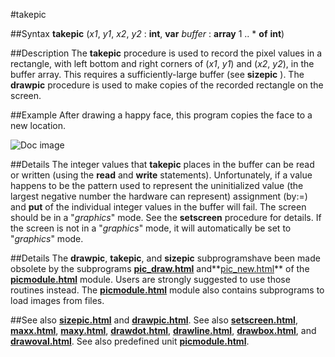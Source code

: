 
#takepic

##Syntax
**takepic** (*x1*, *y1*, *x2*, *y2* : **int**, **var** *buffer* : **array** 1 .. * **of** **int**)



##Description
The **takepic** procedure is used to record the pixel values in a rectangle, with left bottom and right corners of (*x1*, *y1*) and (*x2*, *y2*), in the buffer array. This requires a sufficiently-large buffer (see **sizepic** ). The **drawpic** procedure is used to make copies of the recorded rectangle on the screen.



##Example
After drawing a happy face, this program copies the face to a new location.

![Doc image](takepic01.gif)


##Details
The integer values that **takepic** places in the buffer can be read or written (using the **read** and **write** statements). Unfortunately, if a value happens to be the pattern used to represent the uninitialized value (the largest negative number the hardware can represent) assignment (by:=) and **put** of the individual integer values in the buffer will fail.
The screen should be in a "*graphics*" mode. See the **setscreen** procedure for details. If the screen is not in a "*graphics*" mode, it will automatically be set to "*graphics*" mode.



##Details
The **drawpic**, **takepic**, and **sizepic** subprogramshave been made obsolete by the subprograms **[pic_draw.html](Pic.Draw)** and**[pic_new.html](Pic.New)** of the **[picmodule.html](Pic)** module.  Users are strongly suggested to use those routines instead. The **[picmodule.html](Pic)** module also contains subprograms to load images from files.



##See also
**[sizepic.html](sizepic)** and **[drawpic.html](drawpic)**. See also **[setscreen.html](setscreen)**, **[maxx.html](maxx)**, **[maxy.html](maxy)**, **[drawdot.html](drawdot)**, **[drawline.html](drawline)**, **[drawbox.html](drawbox)**, and **[drawoval.html](drawoval)**.
See also predefined unit **[picmodule.html](Pic)**.



